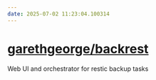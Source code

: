 ```yaml
---
date: 2025-07-02 11:23:04.100314
---
```


# [garethgeorge/backrest](https://github.com/garethgeorge/backrest)

Web UI and orchestrator for restic backup tasks